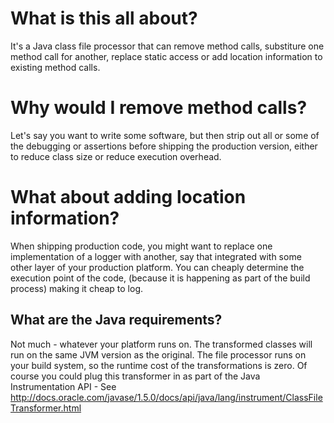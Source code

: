 What is this all about?
========================

It's a Java class file processor that can remove method calls, substiture one method call for another,
replace static access or add location information to existing method calls.

Why would I remove method calls?
================================

Let's say you want to write some software, but then strip out all or some of the debugging or assertions before
shipping the production version, either to reduce class size or reduce execution overhead.


What about adding location information?
======================================

When shipping production code, you might want to replace one implementation of a logger with another, say that
integrated with some other layer of your production platform. You can cheaply determine the execution point of the code,
(because it is happening as part of the build process) making it cheap to log.


What are the Java requirements?
-------------------------------

Not much - whatever your platform runs on. The transformed classes will run on the same JVM version as the original.
The file processor runs on your build system, so the runtime cost of the transformations is zero. Of course you could
plug this transformer in as part of the Java Instrumentation API - See http://docs.oracle.com/javase/1.5.0/docs/api/java/lang/instrument/ClassFileTransformer.html


